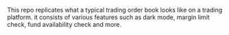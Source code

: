 This repo replicates what a typical trading order book looks like on a trading platform. it consists of various features such as dark mode, margin limit check, fund availability check and more. 
